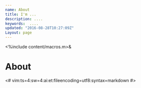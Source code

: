 ```yaml
---
name: About
title: I'm ...
description: ....
keywords:  ....
updated: "2016-08-28T10:27:09Z"
Layout: page
---
```

<%include content/macros.m>&

# About

<#
vim:ts=4:sw=4:ai:et:fileencoding=utf8:syntax=markdown
#>
